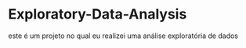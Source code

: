 # Exploratory-Data-Analysis
este é um projeto no qual eu realizei uma análise exploratória de dados
